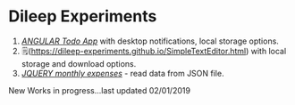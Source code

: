 # Dileep Experiments

1.  [*ANGULAR Todo App*](https://dileep-experiments.github.io/TODO.html) with desktop notifications, local storage options.
2.  :spiral_notepad:(https://dileep-experiments.github.io/SimpleTextEditor.html) with local storage and download options.
3.  [*JQUERY monthly expenses*](https://dileep-experiments.github.io/MyExpenses.html) - read data from JSON file.

New Works in progress...last updated 02/01/2019
